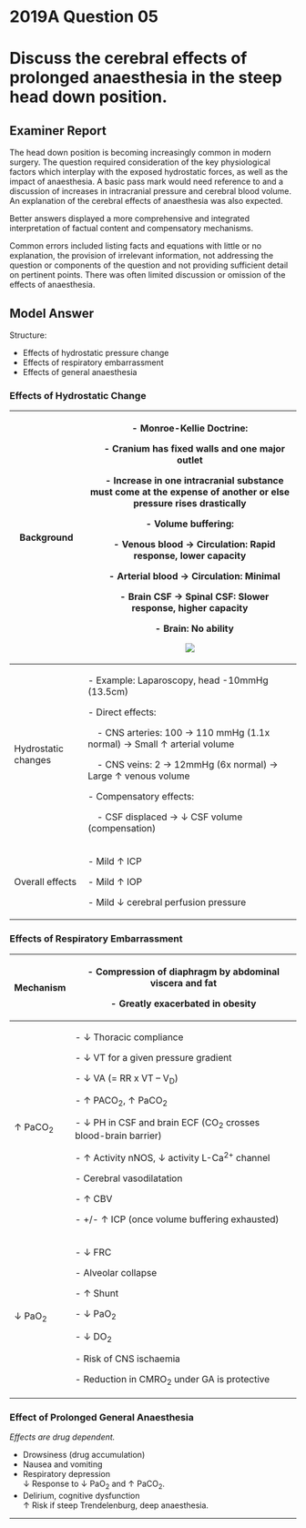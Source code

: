 <div class = "saq"> 

# 2019A Question 05 
# Discuss the cerebral effects of prolonged anaesthesia in the steep head down position.


## Examiner Report
The head down position is becoming increasingly common in modern surgery. The question required consideration of the key physiological factors which interplay with the exposed hydrostatic forces, as well as the impact of anaesthesia. A basic pass mark would need reference to and a discussion of increases in intracranial pressure and cerebral blood volume. An explanation of the cerebral effects of anaesthesia was also expected.

Better answers displayed a more comprehensive and integrated interpretation of factual content and compensatory mechanisms.

Common errors included listing facts and equations with little or no explanation, the provision of irrelevant information, not addressing the question or components of the question and not providing sufficient detail on pertinent points. There was often limited discussion or omission of the effects of anaesthesia.

## Model Answer
Structure:
- Effects of hydrostatic pressure change
- Effects of respiratory embarrassment
- Effects of general anaesthesia

### Effects of Hydrostatic Change

|Background|<p>- Monroe-Kellie Doctrine:</p><p>&emsp;- Cranium has fixed walls and one major outlet</p><p>&emsp;- Increase in one intracranial substance must come at the expense of another or else pressure rises drastically</p><p>- Volume buffering:</p><p>&emsp;- Venous blood → Circulation: Rapid response, lower capacity</p><p>&emsp;- Arterial blood → Circulation: Minimal</p><p>&emsp;- Brain CSF → Spinal CSF: Slower response, higher capacity</p><p>&emsp;- Brain: No ability</p><p></p><p><img src="resources\monroe-kellie.svg"></p>|
| -- | -- |
|Hydrostatic changes|<p>- Example: Laparoscopy, head -10mmHg (13.5cm)</p><p>- Direct effects:</p><p>&emsp;- CNS arteries: 100 → 110 mmHg (1.1x normal) → Small ↑ arterial volume</p><p>&emsp;- CNS veins: 2 → 12mmHg (6x normal) → Large ↑ venous volume</p><p>- Compensatory effects:</p><p>&emsp;- CSF displaced → ↓ CSF volume (compensation)</p>|
|Overall effects|<p>- Mild ↑ ICP</p><p>- Mild ↑ IOP</p><p>- Mild ↓ cerebral perfusion pressure</p>|

### Effects of Respiratory Embarrassment

|Mechanism|<p>- Compression of diaphragm by abdominal viscera and fat</p><p>- Greatly exacerbated in obesity</p>|
| -- | -- |
|↑ PaCO<sub>2</sub>|<p>- ↓ Thoracic compliance</p><p>- ↓ VT for a given pressure gradient</p><p>- ↓ VA (= RR x VT – V<sub>D</sub>)</p><p>- ↑ PACO<sub>2</sub>, ↑ PaCO<sub>2</sub></p><p>- ↓ PH in CSF and brain ECF (CO<sub>2</sub> crosses blood-brain barrier)</p><p>- ↑ Activity nNOS, ↓ activity L-Ca<sup>2+</sup> channel</p><p>- Cerebral vasodilatation</p><p>- ↑ CBV</p><p>- +/- ↑ ICP (once volume buffering exhausted)</p>|
|↓ PaO<sub>2</sub>|<p>- ↓ FRC</p><p>- Alveolar collapse</p><p>- ↑ Shunt</p><p>- ↓ PaO<sub>2</sub></p><p>- ↓ DO<sub>2</sub></p><p>- Risk of CNS ischaemia</p><p>- Reduction in CMRO<sub>2</sub> under GA is protective</p>|


### Effect of Prolonged General Anaesthesia
*Effects are drug dependent.*

- Drowsiness (drug accumulation)
- Nausea and vomiting
- Respiratory depression  
↓ Response to ↓ PaO<sub>2</sub> and ↑ PaCO<sub>2</sub>.
- Delirium, cognitive dysfunction  
↑ Risk if steep Trendelenburg, deep anaesthesia.


--- 

</div>